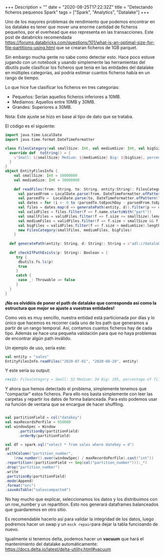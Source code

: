 +++
Description = ""
date = "2020-08-25T17:22:32Z"
title = "Detectando ficheros pequenos Spark"
tags = ["Spark", "Analytics", "Datalake"]
+++

Uno de los mayores problemas de rendimiento que podemos encontrar en los datalake es tener que mover una enorme cantidad de ficheros pequeños, por el overhead que eso representa en las transacciones. 
Este post de databricks recomendada https://forums.databricks.com/questions/101/what-is-an-optimal-size-for-file-partitions-using.html que se crearan ficheros de 1GB parquet.

Sin embargo mucha gente no sabe como detectar esto. Hace poco estuve jugando con un notebook y usando simplemente las herramientas del dbutils pude clasificar los ficheros que tenia en las entidades del datalake en múltiples categorías, así podría estimar cuantos ficheros había en un rango de tiempo.

Lo que hice fue clasificar los ficheros en tres categorías:

- Pequeños: Serían aquellos ficheros inferiores a 10MB.
- Mediamos: Aquellos entre 10MB y 30MB.
- Grandes: Superiores a 30MB.

Nota: Este ajuste se hizo en base al tipo de dato que se trataba.

El código es el siguiente:

```scala
import java.time.LocalDate
import java.time.format.DateTimeFormatter

class FilesCategory(val smallSize: Int, val mediumSize: Int, val bigSize: Int) {
  override def  toString() = {
    s"Small: ${smallSize} Medium: ${mediumSize} Big: ${bigSize}, percentage of files smaller than 30mb is ${(smallSize + mediumSize) * 100 / (smallSize + mediumSize + bigSize)} %"
  }
}
object EntityFilesInfo {
    val smallSize: Int = 10000000
    val mediumSize: Int = 30000000
  
    def readFiles(from: String, to: String, entity:String): FilesCategory = {
      val parsedFrom = LocalDate.parse(from, DateTimeFormatter.ofPattern("yyyy-MM-dd"))
      val parsedTo =  LocalDate.parse(to, DateTimeFormatter.ofPattern("yyyy-MM-dd"))
      val dates = for (i <- 0 to (parsedTo.toEpochDay - parsedFrom.toEpochDay).toInt) yield parsedFrom.plusDays(i).format(DateTimeFormatter.ofPattern("yyyy-MM-dd"))
      val files = dates.map(d => generatePath(entity, d)).filter(p => checkIfPathExists(p)).map(p => dbutils.fs.ls(p)).reduce(_ ++ _) 
      val validFiles = files.filter(f => f.name.startsWith("part"))
      val smallFiles = validFiles.filter(f => f.size <= smallSize).length
      val mediumFiles = validFiles.filter(f => f.size > smallSize && f.size <= mediumSize).length
      val bigFiles = validFiles.filter(f => f.size > mediumSize).length
      new FilesCategory(smallFiles, mediumFiles, bigFiles)
    }
  
  def generatePath(entity: String, d: String): String = s"adl://datalake.azuredatalakestore.net/${entity}/datekey=${d}"
  
  def checkIfPathExists(p: String): Boolean = {
     try {
      dbutils.fs.ls(p)
      true       
     }
     catch {
      case _: Throwable => false  
     }  
  }
}
```

**¡No os olvidéis de poner el path de datalake que corresponda así como la estructura que mejor se ajuste a vuestras entidades!**

Como veis es muy sencillo, nuestra entidad está particionada por días y lo único que hacemos es recorrer cada uno de los path que generamos a partir de un rango temporal. Así, contamos cuantos ficheros hay de cada tipo. Además se hace una pequeña validación para que no haya problemas de encontrar algún path inválido.

Un ejemplo de uso, sería este:

```scala
val entity = "sales"
EntityFilesInfo.readFiles("2020-07-01", "2020-08-20", entity)
```

Y este sería su output:
```md
res12: FilesCategory = Small: 52 Medium: 34 Big: 105, percentage of files smaller than 30mb is 45 %
```

Y ahora que hemos detectado el problema, simplemente tenemos que "compactar" estos ficheros. Para ello nos basta simplemente con leer las carpetas y repartir los datos de forma balanceada. Para esto podemos usar na función de ventana que se encargue de hacer shuffling.

```scala

val partitionField = col("datekey")
val maxRecordsPerFile = 950000
val windowSpec = Window
      .partitionBy(partitionField)
      .orderBy(partitionField)

val df = spark.sql("select * from sales where datekey = d")
df
.withColumn("partition_number",
    (row_number().over(windowSpec) / maxRecordsPerFile).cast("int"))
.repartition((partitionField ++ Seq(col("partition_number"))):_*)
.drop("partition_number")
.write
.partitionBy(partitionField)
.mode(Append)
.format("orc")
.saveAsTable("salescompacted")
```

No hay mucho que explicar, seleccionamos los datos y los distribuimos con un row_number y un repartition. Esto nos generará dataframes balanceados que guardaremos en otro sitio.

Es recomendable hacerlo así para validar la integridad de los datos, luego podremos hacer un swap y un
`msck repair`para dejar la tabla funcioando de nuevo.

Igualmente si tenemos delta, podemos hacer un **vacuum** que hará el mantenimiento del datalake automáticamente: https://docs.delta.io/latest/delta-utility.html#vacuum